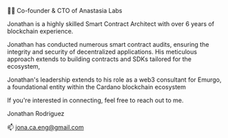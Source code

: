👨‍💻 Co-founder & CTO of Anastasia Labs

Jonathan is a highly skilled Smart Contract Architect with over 6 years of blockchain experience.

Jonathan has conducted numerous smart contract audits, ensuring the integrity and security of decentralized applications. His meticulous approach extends to building contracts and SDKs tailored for the ecosystem,

Jonathan's leadership extends to his role as a web3 consultant for Emurgo, a foundational entity within the Cardano blockchain ecosystem

If you're interested in connecting, feel free to reach out to me. 


Jonathan Rodriguez

📫 jona.ca.eng@gmail.com

<!--
**solidsnakedev/solidsnakedev** is a ✨ _special_ ✨ repository because its `README.md` (this file) appears on your GitHub profile.

Here are some ideas to get you started:

- 🔭 I’m currently working on ...
- 🌱 I’m currently learning ...
- 👯 I’m looking to collaborate on ...
- 🤔 I’m looking for help with ...
- 💬 Ask me about ...
- 📫 How to reach me: ...
- 😄 Pronouns: ...
- ⚡ Fun fact: ...
-->
